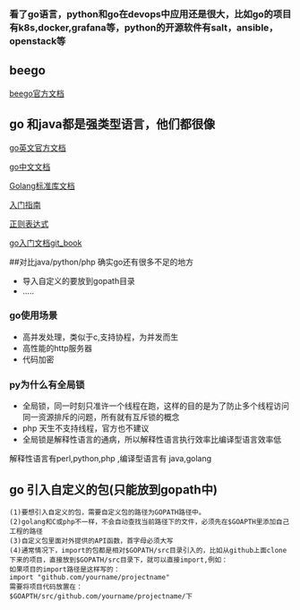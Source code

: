 ### 看了go语言，python和go在devops中应用还是很大，比如go的项目有k8s,docker,grafana等，python的开源软件有salt，ansible，openstack等

## beego
[beego官方文档](https://beego.me/docs/intro/)

## go 和java都是强类型语言，他们都很像
[go英文官方文档](https://golang.org/doc/)

[go中文文档](http://docscn.studygolang.com/doc/)

[Golang标准库文档](https://studygolang.com/pkgdoc)

[入门指南](https://www.kancloud.cn/kancloud/the-way-to-go/72457)

[正则表达式](https://www.cnblogs.com/benlightning/articles/4440940.html)

[go入门文档git_book](https://go.fdos.me)

##对比java/python/php  确实go还有很多不足的地方
* 导入自定义的要放到gopath目录
* .....

### go使用场景
* 高并发处理，类似于c,支持协程，为并发而生
* 高性能的http服务器
* 代码加密

### py为什么有全局锁
* 全局锁，同一时刻只准许一个线程在跑，这样的目的是为了防止多个线程访问同一资源排斥的问题，所有就有互斥锁的概念
* php 天生不支持线程，官方也不建议
* 全局锁是解释性语言的通病，所以解释性语言执行效率比编译型语言效率低

解释性语言有perl,python,php ,编译型语言有 java,golang

## go 引入自定义的包(只能放到gopath中)
```
(1)要想引入自定义的包，需要自定义包的路径为GOPATH路径中。
(2)golang和C或php不一样，不会自动查找当前路径下的文件，必须先在$GOAPTH里添加自己工程的路径
(3)自定义包里面对外提供的API函数，首字母必须大写
(4)通常情况下，import的包都是相对$GOPATH/src目录引入的，比如从github上面clone下来的项目，直接放到$GOPATH/src目录下，就可以直接import,例如：
如果项目的import路径是这样写的：
import "github.com/yourname/projectname"
需要将项目代码放置在：
$GOAPTH/src/github.com/yourname/projectname/下
```


